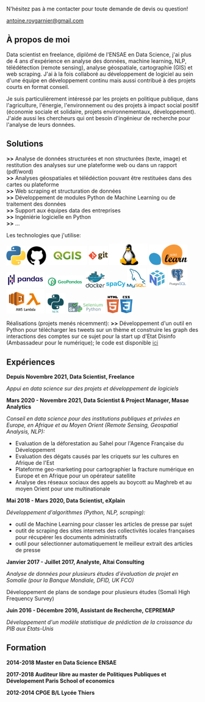 N'hésitez pas à me contacter pour toute demande de devis ou question!

<a href="antoine.roygarnier@gmail.com" style="color: #464646; "><u>antoine.roygarnier@gmail.com</u></a>


## À propos de moi
Data scientist en freelance, diplômé de l'ENSAE en Data Science, j'ai plus de 4 ans d'expérience en analyse des données, machine learning, NLP, télédétection (remote sensing), analyse géospatiale, cartographie (GIS) et web scraping. J'ai à la fois collaboré au développement de logiciel au sein d'une équipe en développement continu mais aussi contribué à des projets courts en format conseil.

Je suis particulièrement intéressé par les projets en politique publique, dans l'agriculture, l'énergie, l'environnement ou des projets à impact social positif (économie sociale et solidaire, projets environnementaux, développement).\
J'aide aussi les chercheurs qui ont besoin d'ingénieur de recherche pour l'analyse de leurs données.

## Solutions

**\>>** Analyse de données structurées et non structurées (texte, image) et restitution des analyses sur une plateforme web ou dans un rapport (pdf/word) \
**\>>** Analyses géospatiales et télédéction pouvant être restituées dans des cartes ou plateforme \
**\>>** Web scraping et structuration de données \
**\>>** Développement de modules Python de Machine Learning ou de traitement des données \
**\>>** Support aux équipes data des entreprises \
**\>>** Ingéniérie logicielle en Python \
**\>>** ...

Les technologies que j'utilise:

<img src="img/python.png" alt="Python" style="width:50px;"/>
<img src="img/github-1.svg" alt="Github" style="width:50px;"/>
<img src="img/qgis.png" alt="QGIS" style="height:50px;"/>
<img src="img/git.png" alt="git" style="height:50px;"/>
<img src="img/linux.png" alt="Linux" style="width:100px;"/>
<img src="img/scikit.png" alt="scikit" style="width:100px;"/>
<img src="img/pandas.png" alt="pandas" style="width:100px;"/>
<img src="img/geopandas.png" alt="geopandas" style="width:100px;"/>
<img src="img/docker.png" alt="docker" style="width:50px;"/>
<img src="img/spacy.png" alt="spacy" style="width:50px;"/>
<img src="img/mysql.png" alt="mysql" style="width:50px;"/>
<img src="img/numpy.png" alt="numpy" style="width:50px;"/>
<img src="img/postgressql.png" alt="postgressql" style="width:50px;"/>
<img src="img/awslambda.png" alt="awslambda" style="width:100px;"/>
<img src="img/nltk.png" alt="nltk" style="width:50px;"/>
<img src="img/selenium.png" alt="selenium" style="width:100px;"/>
<img src="img/htmlcss.png" alt="htmlcss" style="width:70px;"/>

Réalisations (projets menés récemment):
**\>>** Développement d'un outil en Python pour télécharger les tweets sur un thème et construire les graph des interactions des comptes sur ce sujet pour la start up d'Etat Disinfo (Ambassadeur pour le numérique); le code est disponible <a href="https://github.com/ambanum/social-networks-graph-generator" style="color: #464646; "><u>ici</u></a> 

## Expériences

**Depuis Novembre 2021, Data Scientist, Freelance**

_Appui en data science sur des projets et développement de logiciels_

**Mars 2020 - Novembre 2021, Data Scientist & Project Manager, Masae Analytics**

_Conseil en data science pour des institutions publiques et privées en Europe, en Afrique et au Moyen Orient
(Remote Sensing, Geospatial Analysis, NLP):_
- Evaluation de la déforestation au Sahel pour l'Agence Française du Développement
- Evaluation des dégats causés par les criquets sur les cultures en Afrique de l'Est
- Plateforme geo-marketing pour cartographier la fracture numérique en Europe et en Afrique pour un opérateur satellite
- Analyse des réseaux sociaux des appels au boycott au Maghreb et au moyen Orient pour une multinationale

**Mai 2018 - Mars 2020, Data Scientist, eXplain**

_Développement d'algorithmes (Python, NLP, scraping):_
- outil de Machine Learning pour classer les articles de presse par sujet
- outit de scraping des sites internets des collectivités locales françaises pour récupérer les documents administratifs
- outil pour sélectionner automatiquement le meilleur extrait des articles de presse

**Janvier 2017 - Juillet 2017, Analyste, Altai Consulting**

_Analyse de données pour plusieurs études d'évaluation de projet en Somalie (pour la Banque Mondiale, DFID, UK FCO)_

Développement de plans de sondage pour plusieurs études (Somali High Frequency Survey)

**Juin 2016 - Décembre 2016, Assistant de Recherche, CEPREMAP** 

_Développement d'un modèle statistique de prédiction de la croissance du PIB aux Etats-Unis_

## Formation

**2014-2018 Master en Data Science ENSAE**

**2017-2018 Auditeur libre au master de Politiques Publiques et Dévelopement Paris School of economics**

**2012-2014 CPGE B/L Lycée Thiers**
